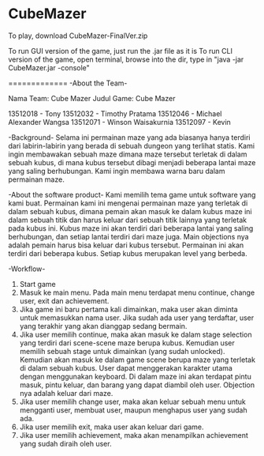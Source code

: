 CubeMazer
=============

To play, download CubeMazer-FinalVer.zip

To run GUI version of the game, just run the .jar file as it is
To run CLI version of the game, open terminal, browse into the dir, type in "java -jar CubeMazer.jar -console"

=============
-About the Team-

Nama Team: Cube Mazer
Judul Game: Cube Mazer

13512018 - Tony
13512032 - Timothy Pratama
13512046 - Michael Alexander Wangsa
13512071 - Winson Waisakurnia
13512097 - Kevin

-Background-
Selama ini permainan maze yang ada biasanya hanya terdiri dari labirin-labirin
yang berada di sebuah dungeon yang terlihat statis. Kami ingin membawakan sebuah maze
dimana maze tersebut terletak di dalam sebuah kubus, di mana kubus tersebut dibagi 
menjadi beberapa lantai maze yang saling berhubungan. Kami ingin membawa warna baru
dalam permainan maze.

-About the software product-
Kami memilih tema game untuk software yang kami buat. Permainan kami ini mengenai permainan maze yang terletak di dalam sebuah kubus, dimana pemain akan masuk ke dalam kubus maze ini dalam sebuah titik dan harus keluar dari sebuah titik lainnya yang terletak pada kubus ini. Kubus maze ini akan terdiri dari beberapa lantai yang saling berhubungan, dan setiap lantai terdiri dari maze juga. Main objections nya adalah pemain harus bisa keluar dari kubus tersebut. Permainan ini akan terdiri dari beberapa kubus. Setiap kubus merupakan level yang berbeda. 


-Workflow-
1. Start game
2. Masuk ke main menu. Pada main menu terdapat menu continue, change user, exit dan achievement. 
3. Jika game ini baru pertama kali dimainkan, maka user akan diminta
untuk memasukkan nama user. Jika sudah ada user yang terdaftar, user yang terakhir yang akan dianggap
sedang bermain.
4. Jika user memilih continue, maka akan masuk ke dalam stage selection yang terdiri dari scene-scene maze
berupa kubus. Kemudian user memilih sebuah stage untuk dimainkan (yang sudah unlocked). Kemudian akan masuk
ke dalam game scene berupa maze yang terletak di dalam sebuah kubus. User dapat menggerakan karakter utama
dengan menggunakan keyboard. Di dalam maze ini akan terdapat pintu masuk, pintu keluar, dan barang yang dapat
diambil oleh user. Objection nya adalah keluar dari maze.
5. Jika user memilih change user, maka akan keluar sebuah menu untuk mengganti user, membuat user, maupun menghapus user
yang sudah ada.
6. Jika user memilih exit, maka user akan keluar dari game.
7. Jika user memilih achievement, maka akan menampilkan achievement yang sudah diraih oleh user.